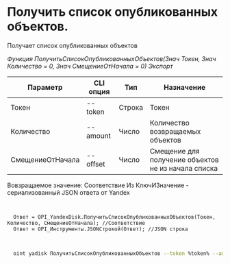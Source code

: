 ﻿---
sidebar_position: 3
---

# Получить список опубликованных объектов.
 Получает список опубликованных объектов


*Функция ПолучитьСписокОпубликованныхОбъектов(Знач Токен, Знач Количество = 0, Знач СмещениеОтНачала = 0) Экспорт*

  | Параметр | CLI опция | Тип | Назначение |
  |-|-|-|-|
  | Токен | --token | Строка | Токен |
  | Количество | --amount | Число | Количество возвращаемых объектов |
  | СмещениеОтНачала | --offset | Число | Смещение для получение объектов не из начала списка |

  
  Вовзращаемое значение:   Соответствие Из КлючИЗначение - сериализованный JSON ответа от Yandex

```bsl title="Пример кода"
	

  Ответ = OPI_YandexDisk.ПолучитьСписокОпубликованныхОбъектов(Токен, Количество, СмещениеОтНачала); //Соответствие
  Ответ = OPI_Инструменты.JSONСтрокой(Ответ); //JSON строка
	
```

```sh title="Пример команд CLI"
    
  oint yadisk ПолучитьСписокОпубликованныхОбъектов --token %token% --amount %amount% --offset %offset%

```


```json title="Результат"



```
